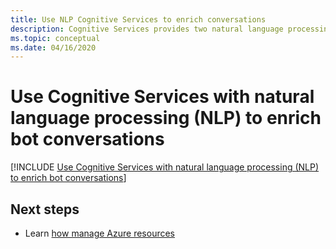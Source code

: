 ```yaml
---
title: Use NLP Cognitive Services to enrich conversations
description: Cognitive Services provides two natural language processing services, Language Understanding and QnA Maker, each with a different purpose. Understand when to use each service and how they compliment each other.
ms.topic: conceptual
ms.date: 04/16/2020
---
```


# Use Cognitive Services with natural language processing (NLP) to enrich bot conversations

[!INCLUDE [Use Cognitive Services with natural language processing (NLP) to enrich bot conversations](../includes/luis-qnamaker-shared-concept.md)]

## Next steps

* Learn [how manage Azure resources](How-To/set-up-qnamaker-service-azure.md)